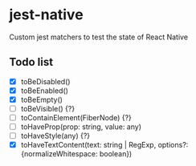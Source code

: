 # jest-native

Custom jest matchers to test the state of React Native

## Todo list

- [x] toBeDisabled()
- [x] toBeEnabled()
- [x] toBeEmpty()
- [ ] toBeVisible() {?}
- [ ] toContainElement(FiberNode) {?}
- [ ] toHaveProp(prop: string, value: any)
- [ ] toHaveStyle(any) {?}
- [x] toHaveTextContent(text: string | RegExp, options?: {normalizeWhitespace: boolean})
